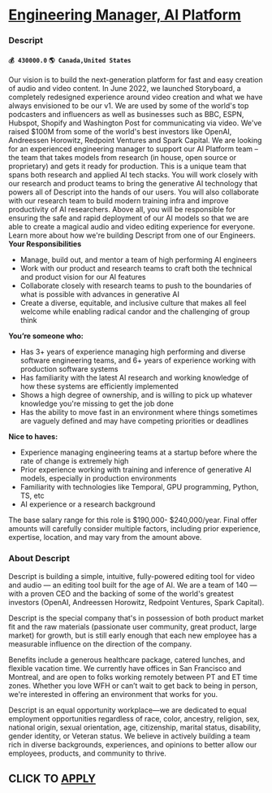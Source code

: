 # [Engineering Manager, AI Platform](https://www.remotewlb.com/apply/engineering-manager-ai-platform-65191)  
### Descript  
#### `💰 430000.0` `🌎 Canada,United States`  
Our vision is to build the next-generation platform for fast and easy creation of audio and video content. In June 2022, we launched Storyboard, a completely redesigned experience around video creation and what we have always envisioned to be our v1. We are used by some of the world's top podcasters and influencers as well as businesses such as BBC, ESPN, Hubspot, Shopify and Washington Post for communicating via video. We've raised $100M from some of the world's best investors like OpenAI, Andreessen Horowitz, Redpoint Ventures and Spark Capital. We are looking for an experienced engineering manager to support our AI Platform team – the team that takes models from research (in house, open source or proprietary) and gets it ready for production. This is a unique team that spans both research and applied AI tech stacks. You will work closely with our research and product teams to bring the generative AI technology that powers all of Descript into the hands of our users. You will also
collaborate with our research team to build modern training infra and improve productivity of AI researchers. Above all, you will be responsible for ensuring the safe and rapid deployment of our AI models so that we are able to create a magical audio and video editing experience for everyone. Learn more about how we're building Descript from one of our Engineers. **Your Responsibilities**

  * Manage, build out, and mentor a team of high performing AI engineers
  * Work with our product and research teams to craft both the technical and product vision for our AI features
  * Collaborate closely with research teams to push to the boundaries of what is possible with advances in generative AI
  * Create a diverse, equitable, and inclusive culture that makes all feel welcome while enabling radical candor and the challenging of group think

 **You’re someone who:**

  * Has 3+ years of experience managing high performing and diverse software engineering teams, and 6+ years of experience working with production software systems
  * Has familiarity with the latest AI research and working knowledge of how these systems are efficiently implemented
  * Shows a high degree of ownership, and is willing to pick up whatever knowledge you're missing to get the job done
  * Has the ability to move fast in an environment where things sometimes are vaguely defined and may have competing priorities or deadlines

 **Nice to haves:**

  * Experience managing engineering teams at a startup before where the rate of change is extremely high
  * Prior experience working with training and inference of generative AI models, especially in production environments
  * Familiarity with technologies like Temporal, GPU programming, Python, TS, etc
  * AI experience or a research background

The base salary range for this role is $190,000- $240,000/year. Final offer amounts will carefully consider multiple factors, including prior experience, expertise, location, and may vary from the amount above.

### About Descript

Descript is building a simple, intuitive, fully-powered editing tool for video and audio — an editing tool built for the age of AI. We are a team of 140 — with a proven CEO and the backing of some of the world's greatest investors (OpenAI, Andreessen Horowitz, Redpoint Ventures, Spark Capital).

Descript is the special company that's in possession of both product market fit and the raw materials (passionate user community, great product, large market) for growth, but is still early enough that each new employee has a measurable influence on the direction of the company.

Benefits include a generous healthcare package, catered lunches, and flexible vacation time. We currently have offices in San Francisco and Montreal, and are open to folks working remotely between PT and ET time zones. Whether you love WFH or can’t wait to get back to being in person, we're interested in offering an environment that works for you.

Descript is an equal opportunity workplace—we are dedicated to equal employment opportunities regardless of race, color, ancestry, religion, sex, national origin, sexual orientation, age, citizenship, marital status, disability, gender identity, or Veteran status. We believe in actively building a team rich in diverse backgrounds, experiences, and opinions to better allow our employees, products, and community to thrive.

  
## CLICK TO [APPLY](https://www.remotewlb.com/apply/engineering-manager-ai-platform-65191)

